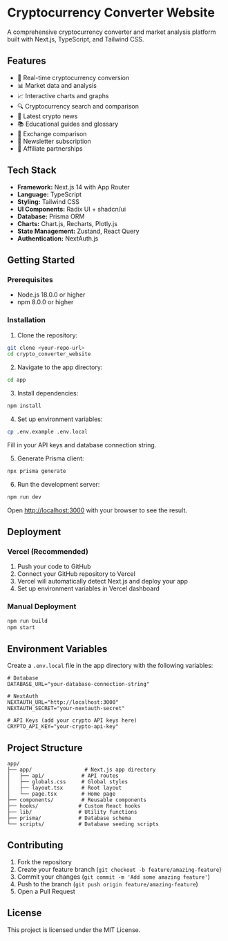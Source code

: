 # Cryptocurrency Converter Website

A comprehensive cryptocurrency converter and market analysis platform built with Next.js, TypeScript, and Tailwind CSS.

## Features

- 🔄 Real-time cryptocurrency conversion
- 📊 Market data and analysis
- 📈 Interactive charts and graphs
- 🔍 Cryptocurrency search and comparison
- 📰 Latest crypto news
- 📚 Educational guides and glossary
- 💼 Exchange comparison
- 📧 Newsletter subscription
- 🎯 Affiliate partnerships

## Tech Stack

- **Framework:** Next.js 14 with App Router
- **Language:** TypeScript
- **Styling:** Tailwind CSS
- **UI Components:** Radix UI + shadcn/ui
- **Database:** Prisma ORM
- **Charts:** Chart.js, Recharts, Plotly.js
- **State Management:** Zustand, React Query
- **Authentication:** NextAuth.js

## Getting Started

### Prerequisites

- Node.js 18.0.0 or higher
- npm 8.0.0 or higher

### Installation

1. Clone the repository:
```bash
git clone <your-repo-url>
cd crypto_converter_website
```

2. Navigate to the app directory:
```bash
cd app
```

3. Install dependencies:
```bash
npm install
```

4. Set up environment variables:
```bash
cp .env.example .env.local
```
Fill in your API keys and database connection string.

5. Generate Prisma client:
```bash
npx prisma generate
```

6. Run the development server:
```bash
npm run dev
```

Open [http://localhost:3000](http://localhost:3000) with your browser to see the result.

## Deployment

### Vercel (Recommended)

1. Push your code to GitHub
2. Connect your GitHub repository to Vercel
3. Vercel will automatically detect Next.js and deploy your app
4. Set up environment variables in Vercel dashboard

### Manual Deployment

```bash
npm run build
npm start
```

## Environment Variables

Create a `.env.local` file in the app directory with the following variables:

```env
# Database
DATABASE_URL="your-database-connection-string"

# NextAuth
NEXTAUTH_URL="http://localhost:3000"
NEXTAUTH_SECRET="your-nextauth-secret"

# API Keys (add your crypto API keys here)
CRYPTO_API_KEY="your-crypto-api-key"
```

## Project Structure

```
app/
├── app/                 # Next.js app directory
│   ├── api/            # API routes
│   ├── globals.css     # Global styles
│   ├── layout.tsx      # Root layout
│   └── page.tsx        # Home page
├── components/         # Reusable components
├── hooks/             # Custom React hooks
├── lib/               # Utility functions
├── prisma/            # Database schema
└── scripts/           # Database seeding scripts
```

## Contributing

1. Fork the repository
2. Create your feature branch (`git checkout -b feature/amazing-feature`)
3. Commit your changes (`git commit -m 'Add some amazing feature'`)
4. Push to the branch (`git push origin feature/amazing-feature`)
5. Open a Pull Request

## License

This project is licensed under the MIT License.
